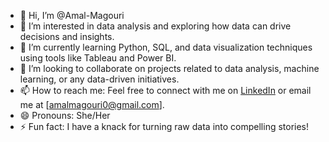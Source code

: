- 👋 Hi, I’m @Amal-Magouri
- 👀 I’m interested in data analysis and exploring how data can drive decisions and insights.
- 🌱 I’m currently learning Python, SQL, and data visualization techniques using tools like Tableau and Power BI.
- 💞️ I’m looking to collaborate on projects related to data analysis, machine learning, or any data-driven initiatives.
- 📫 How to reach me: Feel free to connect with me on [LinkedIn](linkedin.com/in/amal-magouri-19b58722a) or email me at [amalmagouri0@gmail.com].
- 😄 Pronouns: She/Her
- ⚡ Fun fact: I have a knack for turning raw data into compelling stories!



